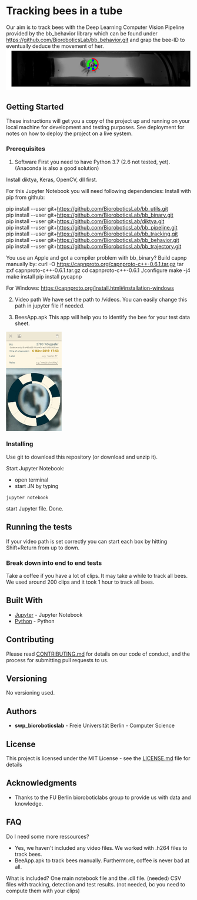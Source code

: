 # Tracking bees in a tube

Our aim is to track bees with the Deep Learning Computer Vision Pipeline provided by the bb_behavior library which can be found under https://github.com/BioroboticsLab/bb_behavior.git and grap the bee-ID to eventually deduce the movement of her.
![Detected bee](img/detected.png?raw=true "Beetracking")

## Getting Started

These instructions will get you a copy of the project up and running on your local machine for development and testing purposes. See deployment for notes on how to deploy the project on a live system.

### Prerequisites
1. Software
First you need to have Python 3.7 (2.6 not tested, yet). (Anaconda is also a good solution)

Install diktya, Keras, OpenCV, dll first.

For this Jupyter Notebook you will need following dependencies:
Install with pip from github:

pip install --user git+https://github.com/BioroboticsLab/bb_utils.git      
pip install --user git+https://github.com/BioroboticsLab/bb_binary.git          
pip install --user git+https://github.com/BioroboticsLab/diktya.git     
pip install --user git+https://github.com/BioroboticsLab/bb_pipeline.git    
pip install --user git+https://github.com/BioroboticsLab/bb_tracking.git   
pip install --user git+https://github.com/BioroboticsLab/bb_behavior.git   
pip install --user git+https://github.com/BioroboticsLab/bb_trajectory.git     

You use an Apple and got a compiler problem with bb_binary?
Build capnp manually by:
curl -O https://capnproto.org/capnproto-c++-0.6.1.tar.gz
tar zxf capnproto-c++-0.6.1.tar.gz
cd capnproto-c++-0.6.1
./configure
make -j4
make install
pip install pycapnp

For Windows:
https://capnproto.org/install.html#installation-windows

2. Video path
We have set the path to /videos. You can easily change this path in jupyter file if needed.

3. BeesApp.apk
This app will help you to identify the bee for your test data sheet.
<img src="img/tagging.png" alt="smiley" height="30%" width="30%">

### Installing

Use git to download this repository (or download and unzip it).

Start Jupyter Notebook:
- open terminal
- start JN by typing

```
jupyter notebook
```

start Jupyter file. 
Done.

## Running the tests

If your video path is set correctly you can start each box by hitting Shift+Return from up to down.

### Break down into end to end tests

Take a coffee if you have a lot of clips. It may take a while to track all bees. We used around 200 clips and it took 1 hour to track all bees.

## Built With

* [Jupyter](https://jupyter.org) - Jupyter Notebook
* [Python](https://www.python.org) - Python

## Contributing

Please read [CONTRIBUTING.md](https://gist.github.com/PurpleBooth/b24679402957c63ec426) for details on our code of conduct, and the process for submitting pull requests to us.

## Versioning

No versioning used.

## Authors

* **swp_bioroboticslab** - Freie Universität Berlin - Computer Science

## License

This project is licensed under the MIT License - see the [LICENSE.md](LICENSE.md) file for details

## Acknowledgments

* Thanks to the FU Berlin bioroboticlabs group to provide us with data and knowledge.

## FAQ
Do I need some more ressources? 
- Yes, we haven't included any video files. We worked with .h264 files to track bees.
- BeeApp.apk to track bees manually. 
Furthermore, coffee is never bad at all. 

What is included?
One main notebook file and the .dll file. (needed) 
CSV files with tracking, detection and test results. (not needed, bc you need to compute them with your clips)




